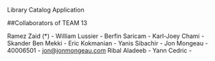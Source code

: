 Library Catalog Application


##Collaborators of TEAM 13

Ramez Zaid (*) - 
William Lussier -
Berfin Saricam -
Karl-Joey Chami -
Skander Ben Mekki -
Eric Kokmanian -
Yanis Sibachir -
Jon Mongeau - 40006501 - jon@jonmongeau.com 
Ribal Aladeeb -
Yann Cedric -